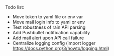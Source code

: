 Todo list:
- Move token to yaml file or env var
- Move mail login info to yaml or env
- Test robustness of rain API parsing
- Add Pushbullet notification capability
- Add mail alert upon API call failure
- Centralize logging config (import logger https://docs.python.org/3/howto/logging.html)